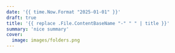 ```yaml
---
date: '{{ time.Now.Format "2025-01-01" }}'
draft: true
title: '{{ replace .File.ContentBaseName "-" " " | title }}'
summary: 'nice summary'
cover:
  image: images/folders.png
---
```

